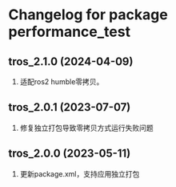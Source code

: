 # Changelog for package performance_test

tros_2.1.0 (2024-04-09)
------------------
1. 适配ros2 humble零拷贝。

tros_2.0.1 (2023-07-07)
------------------
1. 修复独立打包导致零拷贝方式运行失败问题


tros_2.0.0 (2023-05-11)
------------------
1. 更新package.xml，支持应用独立打包
